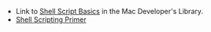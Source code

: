 + Link to [Shell Script Basics](https://developer.apple.com/library/mac/documentation/OpenSource/Conceptual/ShellScripting/shell_scripts/shell_scripts.html) in the Mac Developer's Library.
+ [Shell Scripting Primer](https://developer.apple.com/library/mac/documentation/OpenSource/Conceptual/ShellScripting/ShellScripting.pdf)
